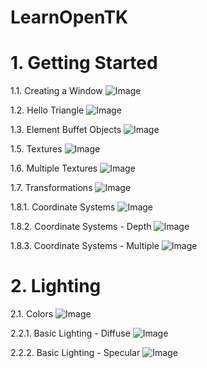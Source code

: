 # LearnOpenTK

# 1. Getting Started
 1.1. Creating a Window
![Image](https://github.com/user-attachments/assets/f056582c-2b3c-43d6-8bcd-d32ab232c09b)

1.2. Hello Triangle
![Image](https://github.com/user-attachments/assets/b53e8ff5-17ab-4a84-b10f-803b0bc0322b)

1.3. Element Buffet Objects
![Image](https://github.com/user-attachments/assets/ad91d461-fa88-4e23-a4e6-077722fa0736)

1.5. Textures
![Image](https://github.com/user-attachments/assets/da2ab8ad-342e-4fed-96ab-920cd7c95681)

1.6. Multiple Textures
![Image](https://github.com/user-attachments/assets/432e6824-4fa9-447d-a64c-e3ef16d57202)

1.7. Transformations
![Image](https://github.com/user-attachments/assets/03fd22f0-3b25-4a22-bdd5-462744678afe)

1.8.1. Coordinate Systems
![Image](https://github.com/user-attachments/assets/7fdf7f76-7f7d-4f2c-a7ef-265f2ad2dbd4)

1.8.2. Coordinate Systems - Depth
![Image](https://github.com/user-attachments/assets/d47b8b0c-4c14-46bf-9d4c-f1973e70193d)

1.8.3. Coordinate Systems - Multiple
![Image](https://github.com/user-attachments/assets/817dd434-e911-4ba0-86c3-17835d0a6fe8)

# 2. Lighting
2.1. Colors
![Image](https://github.com/user-attachments/assets/bea34863-5067-4c1a-8259-5fbc6a2eb8e6)

2.2.1. Basic Lighting - Diffuse
![Image](https://github.com/user-attachments/assets/483d8959-203a-4c6f-b6bf-955d45a31157)

2.2.2. Basic Lighting - Specular
![Image](https://github.com/user-attachments/assets/cab7ea34-a722-4311-843b-0627980f7216)
